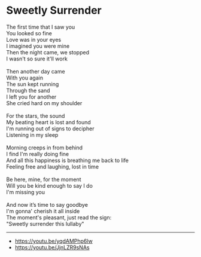 # Sweetly Surrender

The first time that I saw you\
You looked so fine\
Love was in your eyes\
I imagined you were mine\
Then the night came, we stopped\
I wasn't so sure it'll work\
\
Then another day came\
With you again\
The sun kept running\
Through the sand\
I left you for another\
She cried hard on my shoulder\
\
For the stars, the sound\
My beating heart is lost and found\
I'm running out of signs to decipher\
Listening in my sleep\
\
Morning creeps in from behind\
I find I'm really doing fine\
And all this happiness is breathing me back to life\
Feeling free and laughing, lost in time\
\
Be here, mine, for the moment\
Will you be kind enough to say I do\
I'm missing you\
\
And now it’s time to say goodbye\
I'm gonna' cherish it all inside\
The moment's pleasant, just read the sign:\
"Sweetly surrender this lullaby"

---
- https://youtu.be/yqdAMPhp6lw
- https://youtu.be/JjnLZR9sNAs
